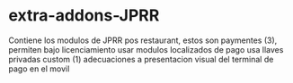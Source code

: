 # extra-addons-JPRR
Contiene los modulos de JPRR pos restaurant, estos son 
paymentes (3), permiten bajo licenciamiento usar modulos localizados de pago usa llaves privadas
custom (1) adecuaciones a presentacion visual del terminal de pago en el movil

